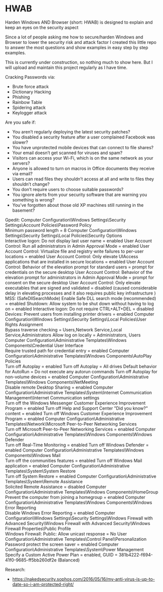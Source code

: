 # HWAB
Harden Windows AND Browser (short: HWAB) is designed to explain and keep an eyes on the security aspect

 
Since a lot of people asking me how to secure/harden Windows and Browser to lower the security risk and attack factor I created this little repo to answer the most questions and show examples in easy step by step examples.


This is currently under construction, so nothing much to show here. But I will upload and maintain this project regularly as I have time.


Cracking Passwords via:
* Brute force attack
* Dictionary Hacking
* Phishing
* Rainbow Table
* Spidering attack
* Keylogger attack


Are you safe if:
* You aren’t regularly deploying the latest security patches?
* You disabled a security feature after a user complained Facebook was slower?
* You have unprotected mobile devices that can connect to file shares?
* Your email doesn’t get scanned for viruses and spam?
* Visitors can access your Wi-Fi, which is on the same network as your servers?
* Anyone is allowed to turn on macros in Office documents they receive via email?
* Users can read files they shouldn’t access at all and write to files they shouldn’t change?
* You don’t require users to choose suitable passwords?
* You ignore alerts from your security software that are warning you something is wrong?
* You’ve forgotten about those old XP machines still running in the basement?



Gpedit:
Computer Configuration\Windows Settings\Security Settings\Account Policies\Password Policy\
Minimum password length = 8
Computer Configuration\Windows Settings\Security Settings\Local Policies\Security Options\
Interactive logon: Do not display last user name = enabled
User Account Control: Run all administrators in Admin Approval Mode = enabled
User Account Control: Virtualize file and registry write failures to per-user locations = enabled
User Account Control: Only elevate UIAccess applications that are installed in secure locations = enabled
User Account Control: Behavior of the elevation prompt for standard users = prompt for credentials on the secure desktop
User Account Control: Behavior of the elevation prompt for administrators in Admin Approval Mode = prompt for consent on the secure desktop
User Account Control: Only elevate executables that are signed and validated = disabled (caused considerable delay in elevating processes and it also requires public key infrastructure )
MSS: (SafeDllSearchMode) Enable Safe DLL search mode (recommended) = enabled
Shutdown: Allow system to be shut down without having to log on = enabled
Interactive logon: Do not require CTRL+ALT+DEL = disabled
Devices: Prevent users from installing printer drivers = enabled
Computer Configuration\Windows Settings\Security Settings\Local Policies\User Rights Assignment\
Bypass traverse checking = Users,Network Service,Local Service,Administrators
Allow log on locally = Administrators, Users
Computer Configuration\Administrative Templates\Windows Components\Credential User Interface\
Require trusted path for credential entry = enabled
Computer Configuration\Administrative Templates\Windows Components\AutoPlay Policies\
Turn off Autoplay = enabled
Turn off Autoplay = All drives
Default behavior for AutoRun = Do not execute any autorun commands
Turn off Autoplay for non-volume devices = enabled
Computer Configuration\Administrative Templates\Windows Components\NetMeeting\
Disable remote Desktop Sharing = enabled
Computer Configuration\Administrative Templates\System\Internet Communication Management\Internet Communication settings\
Turn off the Windows Messenger Customer Experience Improvement Program = enabled
Turn off Help and Support Center "Did you know?" content = enabled
Turn off Windows Customer Experience Improvement Program = enabled
Computer Configuration\Administrative Templates\Network\Microsoft Peer-to-Peer Networking Services\
Turn off Microsoft Peer-to-Peer Networking Services = enabled
Computer Configuration\Administrative Templates\Windows Components\Windows Defender\
Turn off Real-Time Monitoring = enabled
Turn off Windows Defender = enabled
Computer Configuration\Administrative Templates\Windows Components\Windows Mail\
Turn off the communities features = enabled
Turn off Windows Mail application = enabled
Computer Configuration\Administrative Templates\System\System Restore\
Turn off System Restore = enabled
Computer Configuration\Administrative Templates\System\Remote Assistance\
Solicited Remote Assistance = disabled
Computer Configuration\Administrative Templates\Windows Components\HomeGroup\
Prevent the computer from joining a homegroup = enabled
Computer Configuration\Administrative Templates\Windows Components\Windows Error Reporting\
Disable Windows Error Reporting = enabled
Computer Configuration\Windows Settings\Security Settings\Windows Firewall with Advanced Security\Windows Firewall with Advanced Security\Windows Firewall Properties\Public Profile\
Windows Firewall: Public: Allow unicast response = No
User Configuration\Administrative Templates\Control Panel\Personalization\
Password protect the screen saver = enabled
Computer Configuration\Administrative Templates\System\Power Management\
Specify a Custom Active Power Plan = enabled, GUID = 381b4222-f694-41f0-9685-ff5bb260df2e (Balanced)


Research:
* https://nakedsecurity.sophos.com/2016/05/16/my-anti-virus-is-up-to-date-so-i-am-protected-right/
